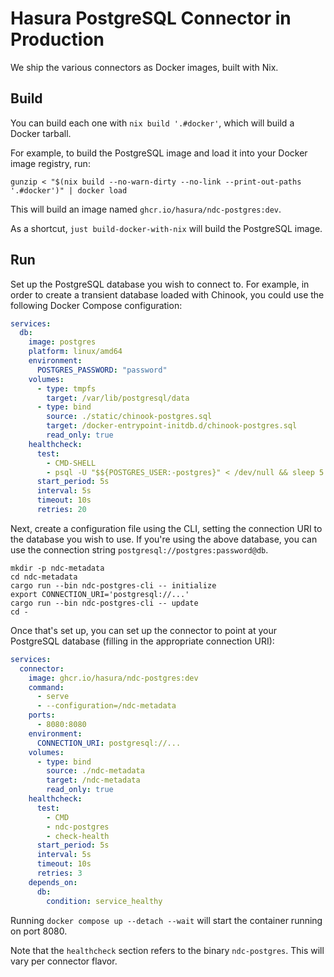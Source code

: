 # Hasura PostgreSQL Connector in Production

We ship the various connectors as Docker images, built with Nix.

## Build

You can build each one with `nix build '.#docker'`, which will build a Docker
tarball.

For example, to build the PostgreSQL image and load it into your Docker image
registry, run:

```
gunzip < "$(nix build --no-warn-dirty --no-link --print-out-paths '.#docker')" | docker load
```

This will build an image named `ghcr.io/hasura/ndc-postgres:dev`.

As a shortcut, `just build-docker-with-nix` will build the PostgreSQL image.

## Run

Set up the PostgreSQL database you wish to connect to. For example, in order to
create a transient database loaded with Chinook, you could use the following
Docker Compose configuration:

```yaml
services:
  db:
    image: postgres
    platform: linux/amd64
    environment:
      POSTGRES_PASSWORD: "password"
    volumes:
      - type: tmpfs
        target: /var/lib/postgresql/data
      - type: bind
        source: ./static/chinook-postgres.sql
        target: /docker-entrypoint-initdb.d/chinook-postgres.sql
        read_only: true
    healthcheck:
      test:
        - CMD-SHELL
        - psql -U "$${POSTGRES_USER:-postgres}" < /dev/null && sleep 5 && psql -U "$${POSTGRES_USER:-postgres}" < /dev/null
      start_period: 5s
      interval: 5s
      timeout: 10s
      retries: 20
```

Next, create a configuration file using the CLI, setting the connection URI to
the database you wish to use. If you're using the above database, you can use
the connection string `postgresql://postgres:password@db`.

```
mkdir -p ndc-metadata
cd ndc-metadata
cargo run --bin ndc-postgres-cli -- initialize
export CONNECTION_URI='postgresql://...'
cargo run --bin ndc-postgres-cli -- update
cd -
```

Once that's set up, you can set up the connector to point at your PostgreSQL
database (filling in the appropriate connection URI):

```yaml
services:
  connector:
    image: ghcr.io/hasura/ndc-postgres:dev
    command:
      - serve
      - --configuration=/ndc-metadata
    ports:
      - 8080:8080
    environment:
      CONNECTION_URI: postgresql://...
    volumes:
      - type: bind
        source: ./ndc-metadata
        target: /ndc-metadata
        read_only: true
    healthcheck:
      test:
        - CMD
        - ndc-postgres
        - check-health
      start_period: 5s
      interval: 5s
      timeout: 10s
      retries: 3
    depends_on:
      db:
        condition: service_healthy
```

Running `docker compose up --detach --wait` will start the container running on
port 8080.

Note that the `healthcheck` section refers to the binary `ndc-postgres`. This
will vary per connector flavor.
